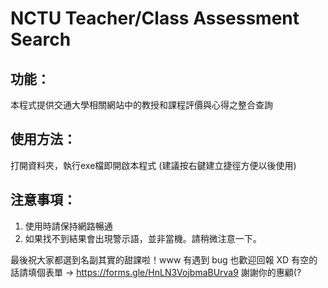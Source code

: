 # NCTU Teacher/Class Assessment Search
## 功能：
本程式提供交通大學相關網站中的教授和課程評價與心得之整合查詢


## 使用方法：
打開資料夾，執行exe檔即開啟本程式 (建議按右鍵建立捷徑方便以後使用)


## 注意事項：
1. 使用時請保持網路暢通
2. 如果找不到結果會出現警示語，並非當機。請稍微注意一下。


最後祝大家都選到名副其實的甜課啦！www
有遇到 bug 也歡迎回報 XD
有空的話請填個表單 -> https://forms.gle/HnLN3VojbmaBUrva9
謝謝你的惠顧(?
